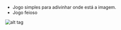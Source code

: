 * Jogo simples para adivinhar onde está a imagem.
* Jogo feioso

![alt tag](http://i.imgur.com/nMReGqf.png)
